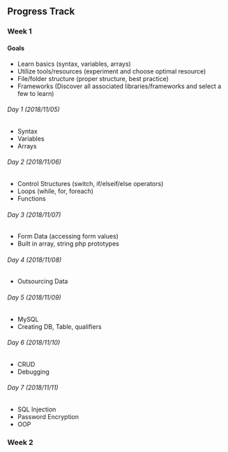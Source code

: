 ## Progress Track

### Week 1

#### Goals

- Learn basics (syntax, variables, arrays)
- Utilize tools/resources (experiment and choose optimal resource)
- File/folder structure (proper structure, best practice)
- Frameworks (Discover all associated libraries/frameworks and select a few to learn)

###### Day 1 (2018/11/05)

- Syntax
- Variables
- Arrays

###### Day 2 (2018/11/06)

- Control Structures (switch, if/elseif/else operators)
- Loops (while, for, foreach)
- Functions

###### Day 3 (2018/11/07)

- Form Data (accessing form values)
- Built in array, string php prototypes

###### Day 4 (2018/11/08)

- Outsourcing Data

###### Day 5 (2018/11/09)

- MySQL
- Creating DB, Table, qualifiers

###### Day 6 (2018/11/10)

- CRUD
- Debugging

###### Day 7 (2018/11/11)

- SQL Injection
- Password Encryption
- OOP

### Week 2
